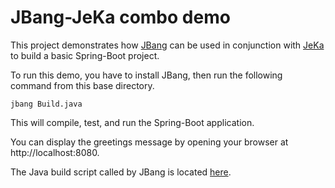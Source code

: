 # JBang-JeKa combo demo

This project demonstrates how [JBang](https://www.jbang.dev/) can be used in conjunction with [JeKa](https://jeka.dev) to 
build a basic Spring-Boot project.

To run this demo, you have to install JBang, then run the following command from this base directory.

```shell
jbang Build.java
```

This will compile, test, and run the Spring-Boot application.

You can display the greetings message by opening your browser at http://localhost:8080.

The Java build script called by JBang is located [here](./Build.java).
